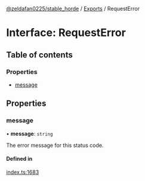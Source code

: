[@zeldafan0225/stable_horde](../README.md) / [Exports](../modules.md) / RequestError

# Interface: RequestError

## Table of contents

### Properties

- [message](RequestError.md#message)

## Properties

### message

• **message**: `string`

The error message for this status code.

#### Defined in

[index.ts:1683](https://github.com/ZeldaFan0225/stable_horde/blob/6d32b90/index.ts#L1683)
